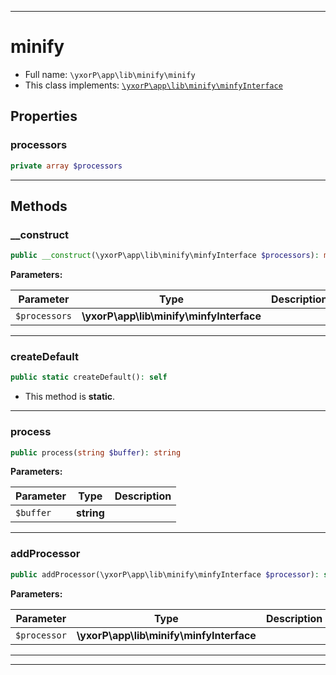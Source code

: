 ***

# minify





* Full name: `\yxorP\app\lib\minify\minify`
* This class implements:
[`\yxorP\app\lib\minify\minfyInterface`](./minfyInterface.md)



## Properties


### processors



```php
private array $processors
```






***

## Methods


### __construct



```php
public __construct(\yxorP\app\lib\minify\minfyInterface $processors): mixed
```








**Parameters:**

| Parameter | Type | Description |
|-----------|------|-------------|
| `$processors` | **\yxorP\app\lib\minify\minfyInterface** |  |




***

### createDefault



```php
public static createDefault(): self
```



* This method is **static**.







***

### process



```php
public process(string $buffer): string
```








**Parameters:**

| Parameter | Type | Description |
|-----------|------|-------------|
| `$buffer` | **string** |  |




***

### addProcessor



```php
public addProcessor(\yxorP\app\lib\minify\minfyInterface $processor): self
```








**Parameters:**

| Parameter | Type | Description |
|-----------|------|-------------|
| `$processor` | **\yxorP\app\lib\minify\minfyInterface** |  |




***


***

